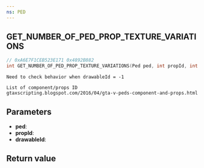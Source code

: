 ```yaml
---
ns: PED
---
```

## GET_NUMBER_OF_PED_PROP_TEXTURE_VARIATIONS

```c
// 0xA6E7F1CEB523E171 0x4892B882
int GET_NUMBER_OF_PED_PROP_TEXTURE_VARIATIONS(Ped ped, int propId, int drawableId);
```

```
Need to check behavior when drawableId = -1  

List of component/props ID  
gtaxscripting.blogspot.com/2016/04/gta-v-peds-component-and-props.html  
```

## Parameters
* **ped**: 
* **propId**: 
* **drawableId**: 

## Return value
